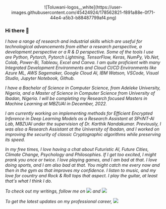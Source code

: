 <p align="center">
  ![Toluwani-logos__white](https://user-images.githubusercontent.com/45424924/178562821-f891a88e-0f71-44e4-a5b3-b88487799af4.png)
</p>

### Hi there 👋




<p class="text-justify"><I am Toluwani Aremu. As a self-motivated learner and research enthusiast, my main research interests lie in Improving Human-AI Interactions, applying Deep Learning to enhance human-centered Smart Home technologies, Ethical AI and Bias Mitigation, Privacy Preserving ML techniques, Digital Technologies (AI, VR, XR, AR, IoT) for Health & Education. 

I have a range of research and industrial skills which are useful for technological advancements from either a research perspective, a development perspective or a R & D perspective. Some of the tools I use are Python, Pytorch, Pytorch Lightning, TensorFlow, Keras, NumPy, Vb.Net, Colab, Power-Bi, Tableau, Excel and Canva. I am quite proficient with many Integrated Development Environments and Cloud CI/CD Environments like Azure ML, AWS Sagemaker, Google Cloud AI, IBM Watson, VSCode, Visual Studio, Jupyter Notebook, Github.

I have a Bachelor of Science in Computer Science, from Adeleke University, Nigeria, and a Master of Science in Computer Science from University of Ibadan, Nigeria. I will be completing my Research focused Masters in Machine Learning at MBZUAI in December, 2022.

I am currently working on implementing methods for Efficient Encrypted Inference in Deep Learning Models as a Research Assistant at SPriNT-AI Lab, MBZUAI under the supervision of Dr. Karthik Nandakumar. Previously, I was also a Research Assistant at the University of Ibadan, and I worked on improving the security of classic Cryptographic algorithms while preserving its speed.

In my free times, I love having a chat about Futuristic AI, Future Cities, Climate Change, Psychology and Philosophies. If I get too excited, I might prank you once or twice. I love playing games, and I am bad at that. I love doing sports, and I am also bad at that. You might catch me every now and then in the gym as that improves my confidence. I listen to music, and my love for country and Rock & Roll tops that aspect. I play the guitar, at least that's what I think I do.

To check out my writings, follow me on [<img src="https://img.shields.io/badge/linkedin-%230077B5.svg?&style=for-the-badge&logo=linkedin&logoColor=white" />](https://www.linkedin.com/in/toluwani-aremu-15025510b/) and [<img src="https://img.shields.io/badge/medium-%2312100E.svg?&style=for-the-badge&logo=medium&logoColor=white" />](https://medium.com/@tioluwaniaremu)

To get the latest updates on my professional career,  [<img src="https://img.shields.io/badge/Blogger-check%20my%20blog-yellowgreen" />](https://tioluwanimi.blogspot.com/)
<!--
**Ti-Oluwanimi/Ti-Oluwanimi** is a ✨ _special_ ✨ repository because its `README.md` (this file) appears on your GitHub profile.</p>



Here are some ideas to get you started:

- 🔭 I’m currently working on ...
- 🌱 I’m currently learning ...
- 👯 I’m looking to collaborate on ...
- 🤔 I’m looking for help with ...
- 💬 Ask me about ...
- 📫 How to reach me: ...
- 😄 Pronouns: ...
- ⚡ Fun fact: ...
-->
